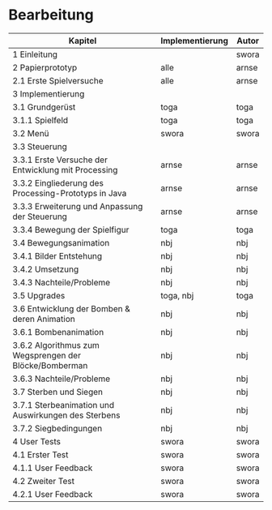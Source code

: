 # Bearbeitung

Kapitel | Implementierung | Autor
--------|-----------------|------
1 Einleitung || swora
2 Papierprototyp | alle | arnse
2.1 Erste Spielversuche | alle | arnse
3 Implementierung |  |
3.1 Grundgerüst | toga | toga
3.1.1 Spielfeld | toga | toga
3.2 Menü | swora | swora
3.3 Steuerung ||
3.3.1 Erste Versuche der Entwicklung mit Processing | arnse | arnse
3.3.2 Eingliederung des Processing-Prototyps in Java | arnse | arnse
3.3.3 Erweiterung und Anpassung der Steuerung | arnse | arnse
3.3.4 Bewegung der Spielfigur | toga | toga
3.4 Bewegungsanimation | nbj | nbj
3.4.1 Bilder Entstehung | nbj | nbj
3.4.2 Umsetzung | nbj | nbj
3.4.3 Nachteile/Probleme | nbj | nbj
3.5 Upgrades | toga, nbj | toga
3.6 Entwicklung der Bomben & deren Animation | nbj | nbj
3.6.1 Bombenanimation | nbj | nbj
3.6.2 Algorithmus zum Wegsprengen der Blöcke/Bomberman | nbj | nbj
3.6.3 Nachteile/Probleme | nbj | nbj
3.7 Sterben und Siegen | nbj | nbj
3.7.1 Sterbeanimation und Auswirkungen des Sterbens | nbj | nbj
3.7.2 Siegbedingungen | nbj | nbj
4 User Tests | swora | swora
4.1 Erster Test | swora | swora
4.1.1 User Feedback | swora | swora
4.2 Zweiter Test | swora | swora
4.2.1 User Feedback | swora | swora

